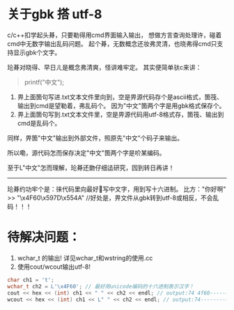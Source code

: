 # 关于gbk 搭 utf-8
c/c++扣学起头朞，只要勒得用cmd界面输入输出，
想做方言查询处理许，碰着cmd中无数字输出乱码问题。
起个朞，无数概念还妆弗灵清，也晓弗得cmd只支持显示gbk个文字。

玱朞对晓得、早日ㄦ是概念弗清爽，怪讲难牢定。
其实便简单驮c来讲：
> printf("中文");

1. 畀上面箇句写进.txt文本文件里向到，空是畀源代码存个是ascii格式，箇筏、输出到cmd是望勒着，弗乱码个。
因为"中文"箇两个字是用gbk格式保存个。
2. 畀上面箇句写到.txt文本文件里，空是畀源代码用utf-8格式存，箇筏、输出到cmd是乱码个。

同样，畀箇"中文"输出到外部文件，照原先"中文"个码子来输出。

所以嘞，源代码怎而保存决定"中文"箇两个字是吤某编码。

至于L"中文"怎而理解，玱朞还朆仔细迲研究，囥到转日再讲！

----

玱朞约功牢个是：徕代码里向最好𠏕写中文字，用到写十六进制。
比方："你好啊" >> "\x4F60\x597D\x554A" //好处是，畀文件从gbk转到utf-8或相反，不会乱码！！！



# 待解决问题：
1. wchar_t 的输出!
  详见wchar_t和wstring的使用.cc
2. 使用cout/wcout输出utf-8!
```c
char ch1 = 't';
wchar_t ch2 = L'\x4F60'; // 最好用unicode编码的十六进制表示汉字！
cout << hex << (int) ch1 << " " << ch2 << endl; // output:74 4f60------即输出成功
wcout << hex << (int) ch1 << L" " << ch2 << endl; // output:74---------前面输出成功，后面输出失败
```
